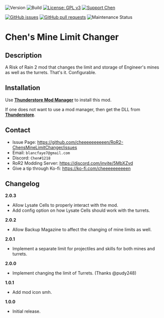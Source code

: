 ![Version](https://img.shields.io/badge/Version-2.0.3-orange)
![Build](https://github.com/cheeeeeeeeeen/RoR2-ChensMineLimitChanger/workflows/Build/badge.svg)
[![License: GPL v3](https://img.shields.io/badge/License-GPLv3-blue.svg)](https://www.gnu.org/licenses/gpl-3.0)
[![Support Chen](https://img.shields.io/badge/Support-Chen-ff69b4)](https://ko-fi.com/cheeeeeeeeeen)

[![GitHub issues](https://img.shields.io/github/issues/cheeeeeeeeeen/RoR2-ChensMineLimitChanger)](https://github.com/cheeeeeeeeeen/RoR2-ChensMineLimitChanger/issues)
[![GitHub pull requests](https://img.shields.io/github/issues-pr/cheeeeeeeeeen/RoR2-ChensMineLimitChanger)](https://github.com/cheeeeeeeeeen/RoR2-ChensMineLimitChanger/pulls)
![Maintenance Status](https://img.shields.io/badge/Maintenance-Inactive-orange)

# Chen's Mine Limit Changer

## Description

A Risk of Rain 2 mod that changes the limit and storage of Engineer's mines as well as the turrets. That's it. Configurable.

## Installation

Use **[Thunderstore Mod Manager](https://www.overwolf.com/app/Thunderstore-Thunderstore_Mod_Manager)** to install this mod.

If one does not want to use a mod manager, then get the DLL from **[Thunderstore](https://thunderstore.io/package/Chen/ChensMineLimitChanger/)**.

## Contact
- Issue Page: https://github.com/cheeeeeeeeeen/RoR2-ChensMineLimitChanger/issues
- Email: `blancfaye7@gmail.com`
- Discord: `Chen#1218`
- RoR2 Modding Server: https://discord.com/invite/5MbXZvd
- Give a tip through Ko-fi: https://ko-fi.com/cheeeeeeeeeen

## Changelog

**2.0.3**
- Allow Lysate Cells to properly interact with the mod.
- Add config option on how Lysate Cells should work with the turrets.

**2.0.2**
- Allow Backup Magazine to affect the changing of mine limits as well.

**2.0.1**
- Implement a separate limit for projectiles and skills for both mines and turrets.

**2.0.0**
- Implement changing the limit of Turrets. (Thanks @pudy248)

**1.0.1**
- Add mod icon smh.

**1.0.0**
- Initial release.